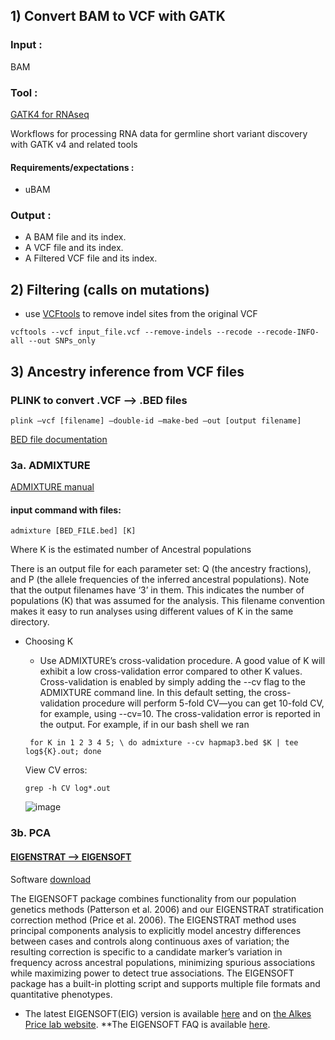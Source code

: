 ## 1) Convert BAM to VCF with GATK 
### Input :
BAM 

### Tool :
[GATK4 for RNAseq](https://github.com/gatk-workflows/gatk4-rnaseq-germline-snps-indels)

Workflows for processing RNA data for germline short variant discovery with GATK v4 and related tools

#### Requirements/expectations :
 - uBAM 

### Output :
 - A BAM file and its index.
 - A VCF file and its index. 
 - A Filtered VCF file and its index. 


## 2) Filtering (calls on mutations) 

- use [VCFtools](http://vcftools.sourceforge.net/man_latest.html) to remove indel sites from the original VCF 

```vcftools --vcf input_file.vcf --remove-indels --recode --recode-INFO-all --out SNPs_only```


## 3) Ancestry inference from VCF files 
### PLINK to convert .VCF --> .BED files 
```plink —vcf [filename] —double-id —make-bed —out [output filename]```

[BED file documentation](https://zzz.bwh.harvard.edu/plink/binary.shtml)


### 3a. ADMIXTURE
[ADMIXTURE manual](https://dalexander.github.io/admixture/admixture-manual.pdf) 


#### input command with files: 
```admixture [BED_FILE.bed] [K] ```

Where K is the estimated number of Ancestral populations

There is an output file for each parameter set: Q (the ancestry fractions), and P (the allele frequencies of the inferred ancestral populations). Note that the output filenames have ‘3’ in them. This indicates the number of populations (K) that was assumed for the analysis. This filename convention makes it easy to run analyses using different values of K in the same directory.

- Choosing K 
    - Use ADMIXTURE’s cross-validation procedure. A good value of K will exhibit a low cross-validation error compared to other K values. Cross-validation is enabled by simply adding the --cv flag to the ADMIXTURE command line. In this default setting, the cross-validation procedure will perform 5-fold CV—you can get 10-fold CV, for example, using --cv=10. The cross-validation error is reported in the output. For example, if in our bash shell we ran 

    ``` for K in 1 2 3 4 5; \ do admixture --cv hapmap3.bed $K | tee log${K}.out; done```
    
    View CV erros: 
    
    ```grep -h CV log*.out```
    
    ![image](https://user-images.githubusercontent.com/54278292/151911733-9dbbb0e8-669c-4b49-95f6-6bd8744c2bb5.png)



### 3b. PCA 
#### [EIGENSTRAT --> EIGENSOFT](https://github.com/DReichLab/EIG)

Software [download](https://alkesgroup.broadinstitute.org/EIGENSOFT/) 

The EIGENSOFT package combines functionality from our population genetics methods (Patterson et al. 2006) and our EIGENSTRAT stratification correction method (Price et al. 2006). The EIGENSTRAT method uses principal components analysis to explicitly model ancestry differences between cases and controls along continuous axes of variation; the resulting correction is specific to a candidate marker’s variation in frequency across ancestral populations, minimizing spurious associations while maximizing power to detect true associations. The EIGENSOFT package has a built-in plotting script and supports multiple file formats and quantitative phenotypes.
* The latest EIGENSOFT(EIG) version is available [here](here) and on [the Alkes Price lab website](http://www.hsph.harvard.edu/alkes-price/software/).
**The EIGENSOFT FAQ is available [here](http://www.hsph.harvard.edu/alkes-price/eigensoft-frequently-asked-questions/). 




